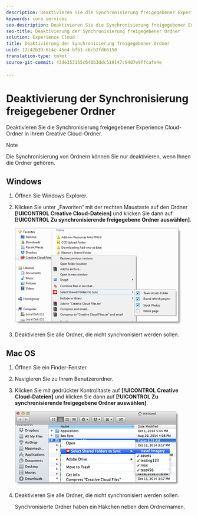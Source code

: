 ```yaml
---
description: Deaktivieren Sie die Synchronisierung freigegebener Experience Cloud-Ordner in Ihrem Creative Cloud-Ordner.
keywords: core services
seo-description: Deaktivieren Sie die Synchronisierung freigegebener Experience Cloud-Ordner in Ihrem Creative Cloud-Ordner.
seo-title: Deaktivierung der Synchronisierung freigegebener Ordner
solution: Experience Cloud
title: Deaktivierung der Synchronisierung freigegebener Ordner
uuid: 17c42b39-614c-45e4-bfb1-c6cb2fd66150
translation-type: tm+mt
source-git-commit: 43de353155c640b3ddc519147c94d7e9ffcafe4e

---
```



# Deaktivierung der Synchronisierung freigegebener Ordner

Deaktivieren Sie die Synchronisierung freigegebener Experience Cloud-Ordner in Ihrem Creative Cloud-Ordner.

>[!NOTE]
>
>Die Synchronisierung von Ordnern können Sie nur deaktivieren, wenn Ihnen die Ordner gehören.

## Windows

1. Öffnen Sie Windows Explorer.

1. Klicken Sie unter „Favoriten“ mit der rechten Maustaste auf den Ordner **[!UICONTROL Creative Cloud-Dateien]** und klicken Sie dann auf **[!UICONTROL Zu synchronisierende freigegebene Ordner auswählen]**.

   ![](assets/select_sync_folders.png)

1. Deaktivieren Sie alle Ordner, die nicht synchronisiert werden sollen.

## Mac OS

1. Öffnen Sie ein Finder-Fenster.

1. Navigieren Sie zu Ihrem Benutzerordner.

1. Klicken Sie mit gedrückter Kontrolltaste auf **[!UICONTROL Creative Cloud-Dateien]** und klicken Sie dann auf **[!UICONTROL Zu synchronisierende freigegebene Ordner auswählen]**.

   ![](assets/select_sync_folders_mac.png)

1. Deaktivieren Sie alle Ordner, die nicht synchronisiert werden sollen.

   Synchronisierte Ordner haben ein Häkchen neben dem Ordnernamen.